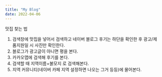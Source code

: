 ```yaml
---
title: "My Blog"
date: 2022-04-06
---
```

맛집 찾는 법

1. 검색창에 맛집을 넣어서 검색하고 네이버 블로그 후기는 하단을 확인한 후 광고/제품지원일 시 사진만 확인한다.
2. 블로그가 광고글이 아니면 평을 본다.
3. 카카오맵에 검색해 후기를 본다.
4. 검색할 때 지역이름+불모지 로 검색해본다.
5. 지역 커뮤니티(네이버 카페 지역 설정하면 나오는 그거 등등)에 물어본다.
